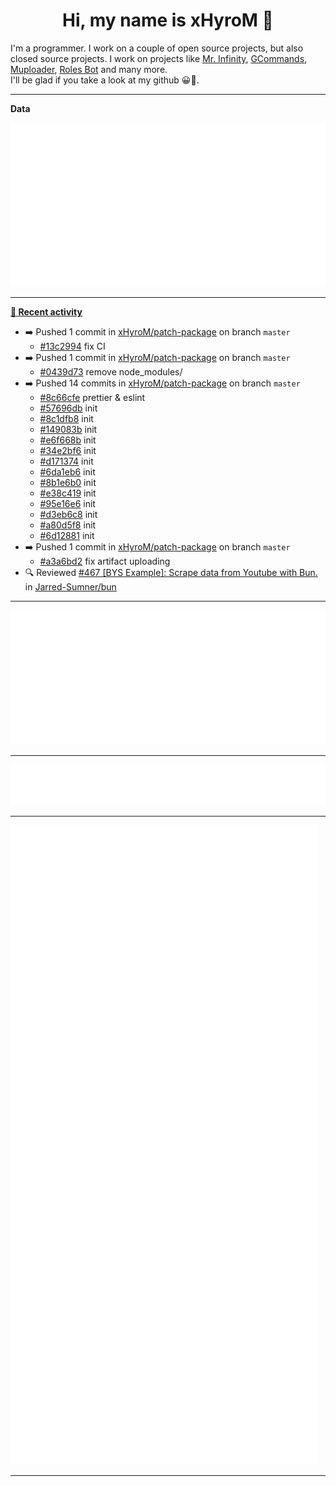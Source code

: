 <p align="center">
    <!-- <img src="https://avatars.githubusercontent.com/u/56601352" width="192" alt="hyro's pfp" /> -->
    <h1 align="center">Hi, my name is xHyroM 👋</h1>
</p>

I'm a programmer. I work on a couple of open source projects, but also closed source projects. I work on projects like [Mr. Infinity](https://discord.com/oauth2/authorize?client_id=720321585625694239&scope=bot%20applications.commands&permissions=8&redirect_uri=https://blobs.gq/imanager&prompt=consent&response_type=code), [GCommands](https://github.com/Garlic-Team/GCommands), [Muploader](https://github.com/xHyroM/Muploder), [Roles Bot](https://github.com/xHyroM/roles-bot) and many more.  
I'll be glad if you take a look at my github 😀👀.

___
**Data**

<img src="https://github.com/xHyroM/xHyroM/blob/master/.cache/base.svg">

___

**[📰 Recent activity](https://github.com/xHyroM)**
* ➡️ Pushed 1 commit in [xHyroM/patch-package](https://github.com/xHyroM/patch-package) on branch `master`
  * [#13c2994](https://github.com/xHyroM/patch-package/commit/13c2994) fix CI
* ➡️ Pushed 1 commit in [xHyroM/patch-package](https://github.com/xHyroM/patch-package) on branch `master`
  * [#0439d73](https://github.com/xHyroM/patch-package/commit/0439d73) remove node_modules/
* ➡️ Pushed 14 commits in [xHyroM/patch-package](https://github.com/xHyroM/patch-package) on branch `master`
  * [#8c66cfe](https://github.com/xHyroM/patch-package/commit/8c66cfe) prettier &amp; eslint
  * [#57696db](https://github.com/xHyroM/patch-package/commit/57696db) init
  * [#8c1dfb8](https://github.com/xHyroM/patch-package/commit/8c1dfb8) init
  * [#149083b](https://github.com/xHyroM/patch-package/commit/149083b) init
  * [#e6f668b](https://github.com/xHyroM/patch-package/commit/e6f668b) init
  * [#34e2bf6](https://github.com/xHyroM/patch-package/commit/34e2bf6) init
  * [#d171374](https://github.com/xHyroM/patch-package/commit/d171374) init
  * [#6da1eb6](https://github.com/xHyroM/patch-package/commit/6da1eb6) init
  * [#8b1e6b0](https://github.com/xHyroM/patch-package/commit/8b1e6b0) init
  * [#e38c419](https://github.com/xHyroM/patch-package/commit/e38c419) init
  * [#95e16e6](https://github.com/xHyroM/patch-package/commit/95e16e6) init
  * [#d3eb6c8](https://github.com/xHyroM/patch-package/commit/d3eb6c8) init
  * [#a80d5f8](https://github.com/xHyroM/patch-package/commit/a80d5f8) init
  * [#6d12881](https://github.com/xHyroM/patch-package/commit/6d12881) init
* ➡️ Pushed 1 commit in [xHyroM/patch-package](https://github.com/xHyroM/patch-package) on branch `master`
  * [#a3a6bd2](https://github.com/xHyroM/patch-package/commit/a3a6bd2) fix artifact uploading
* 🔍 Reviewed [#467 [BYS Example]: Scrape data from Youtube with Bun.](https://github.com/Jarred-Sumner/bun/pull/467) in [Jarred-Sumner/bun](https://github.com/Jarred-Sumner/bun)


___

<img src="https://github.com/xHyroM/xHyroM/blob/master/.cache/isocalendar.svg">

___

<img src="https://github.com/xHyroM/xHyroM/blob/master/.cache/languages.svg">

___

<img src="https://github.com/xHyroM/xHyroM/blob/master/.cache/achievements.svg">

___
